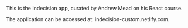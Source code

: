 This is the Indecision app, curated by Andrew Mead on his React course.

The application can be accessed at: indecision-custom.netlify.com.